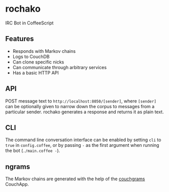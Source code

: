 rochako
=======

IRC Bot in CoffeeScript

Features
--------

- Responds with Markov chains
- Logs to CouchDB
- Can clone specific nicks
- Can communicate through arbitrary services
- Has a basic HTTP API

API
---

POST message text to `http://localhost:8050/[sender]`, where `[sender]` can be
optionally given to narrow down the corpus to messages from a particular sender.
rochako generates a response and returns it as plain text.

CLI
---

The command line conversation interface can be enabled by setting `cli` to
`true` in `config.coffee`, or by passing `-` as the first argument when running
the bot (`./main.coffee -`).

ngrams
------

The Markov chains are generated with the help of the [couchgrams](https://github.com/clehner/couchgrams) CouchApp.

